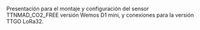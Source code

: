 Presentación para el montaje y configuración del sensor TTNMAD_CO2_FREE versión Wemos D1 mini, y conexiones para la versión TTGO LoRa32.
